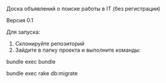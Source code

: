 Доска объявлений о поиске работы в IT (без регистрации)

Версия 0.1

Для запуска:

1. Склонируйте репозиторий
3. Зайдите в папку проекта и выполните команды:
  
bundle exec bundle

bundle exec rake db:migrate
